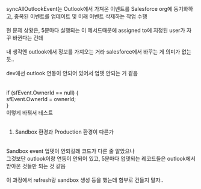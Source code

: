 syncAllOutlookEvent는 Outlook에서 가져온 이벤트를 Salesforce org에  동기화하고, 중복된 이벤트를 업데이트 및 미래 이벤트 삭제하는 작업 수행 <br/>
<br/>
현 문제 상황은, 5분마다 실행되는 이 메서드때문에 assigned to에 지정된 user가 자꾸 바뀐다는 건데<br/>
<br/>
내 생각엔 outlook에서 정보를 가져오는 거라 salesforce에서 바꾸는 게 의미가 없는 듯..<br/>
<br/>
dev에선 outlook 연동이 안되어 있어서 업뎃 안되는 거 같음<br/>
<br/>
<br/>
if (sfEvent.OwnerId == null) {<br/>
                    sfEvent.OwnerId = ownerId;<br/>
                }<br/>
이렇게 바꿔서 테스트<br/>
<br/>
1) Sandbox 환경과 Production 환경이 다른가<br/>
<br/>
Sandbox event 업뎃이 안되길래 코드가 다른 줄 알았으나<br/>
그것보단 outlook이랑 연동이 안되어 있고, 5분마다 업뎃되는 레코드들은 outlook에서 받아온 것들만 되는 것 같음<br/>
<br/>
이 과정에서 refresh랑 sandbox 생성 등을 했는데 함부로 건들지 말자..<br/>


